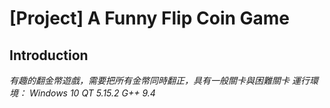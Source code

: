 # [Project] A Funny Flip Coin Game
## Introduction
*有趣的翻金幣遊戲，需要把所有金幣同時翻正，具有一般關卡與困難關卡*
*運行環境：*
_Windows 10_
*QT 5.15.2*
*G++ 9.4*
